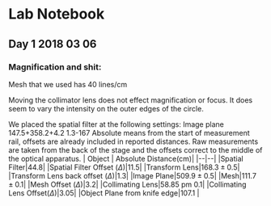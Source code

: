# Lab Notebook 
## Day 1 2018 03 06
### Magnification and shit:



Mesh that we used has 40 lines/cm

Moving the collimator lens does not effect magnification or focus. It does seem to vary the intensity on the outer edges of the circle. 

We placed the spatial filter at the following settings:
Image plane
147.5+358.2+4.2
1.3-167
Absolute means from the start of measurement rail, offsets are already included in reported distances. Raw measurements are taken from the back of the stage and the offsets correct to the middle of the optical apparatus. 
| Object | Absolute Distance(cm)|
|--|--|
|Spatial Filter|44.8|
|Spatial Filter Offset ($\Delta$)|11.5|
|Transform Lens|$168.3 \pm 0.5$|
|Transform Lens back offset ($\Delta$)|1.3|
|Image Plane|$509.9 \pm 0.5$|
|Mesh|$111.7 \pm 0.1$|
|Mesh Offset ($\Delta$)|3.2|
|Collimating Lens|58.85 pm 0.1|
|Collimating Lens Offset($\Delta$)|3.05|
|Object Plane from knife edge|107.1 |

<!--stackedit_data:
eyJoaXN0b3J5IjpbLTEyMTM4NTMwODgsMTc4MTIyNTY2NF19
-->